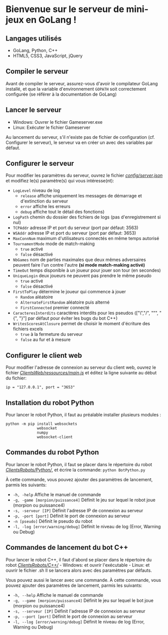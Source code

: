 # Bienvenue sur le serveur de mini-jeux en GoLang !

## Langages utilisés

+ GoLang, Python, C++
+ HTML5, CSS3, JavaScript, jQuery

## Compiler le serveur

Avant de compiler le serveur, assurez-vous d'avoir le compilateur GoLang installé, et que la variable d'environnement ```GOPATH``` soit correctement configurée (se référer à la documentation de GoLang)

## Lancer le serveur

+ Windows: Ouvrer le fichier Gameserver.exe
+ Linux: Exécuter le fichier Gameserver

Au lancement du serveur, s'il n'existe pas de fichier de configuration (cf. Configurer le serveur), le serveur va en créer un avec des variables par défaut.

## Configurer le serveur

Pour modifier les paramètres du serveur, ouvrez le fichier [*config/server.json*](config/server.json) et modifiez le(s) paramètre(s) qui vous intéresse(nt):

- ```LogLevel``` niveau de log
	+ ```release``` affiche uniquement les messages de démarrage et d'extinction du serveur
	+ ```error``` affiche les erreurs
	+ ```debug``` affiche tout le détail des fonctions)
- ```LogPath``` chemin du dossier des fichiers de logs (pas d'enregistrement si nul)
- ```TCPAddr``` adresse IP et port du serveur (port par défaut: 3563)
- ```WSAddr``` adresse IP et port du serveur (port par défaut: 3653)
- ```MaxConnNum``` maximum d'utilisateurs connectés en même temps autorisé
- ```TournamentMode``` mode de match-making
	+ ```true``` activé
	+ ```false``` désactivé
- ```NbGames``` nom de parties maximales que deux mêmes adversaires peuvent faire l'un contre l'autre **(si mode match-making activé)**
- ```TimeOut``` temps disponible à un joueur pour jouer son tour (en secondes)
- ```UniqueLogin``` deux joueurs ne peuvent pas prendre le même pseudo
	+ ```true``` activé
	+ ```false``` désactivé
- ```FirstToPlay``` détermine le joueur qui commence à jouer
	+ ```Random``` aléatoire
	+ ```AlternateFirstRandom``` aléatoire puis alterné
	+ ```FirstConnected``` premier connecté
- ```CaracteresInterdits``` caractères interdits pour les pseudos (["\\","/", "\"", "{", "}"] par défaut pour éviter les bugs du bot C++)
- ```WritesScoresAtClosure``` permet de choisir le moment d'écriture des fichiers excels
	+ ```true``` à la fermeture du serveur
	+ ```false``` au fur et à mesure

## Configurer le client web

Pour modifier l'adresse de connexion au serveur du client web, ouvrez le fichier [*ClientsWeb/ressources/main.js*](ClientsWeb/ressources/main.js) et éditez la ligne suivante au début du fichier:
```
ip = "127.0.0.1", port = "3653"
```

## Installation du robot Python

Pour lancer le robot Python, il faut au préalable installer plusieurs modules :
```
python -m pip install websockets
		      websocket
		      numpy
		      websocket-client
```

## Commandes du robot Python

Pour lancer le robot Python, il faut se placer dans le répertoire du robot [*ClientsRobots/Python/*](ClientsRobots/Python/), et écrire la commande:
```python BotPython.py```

À cette commande, vous pouvez ajouter des paramètres de lancement, parmis les suivants:

+ ```-h, -help```			Affiche le manuel de commande
+ ```-g, -game [morpion/puissance4]```	Définit le jeu sur lequel le robot joue (morpion ou puissance4)
+ ```-s, -serveur [IP]```		Définit l'adresse IP de connexion au serveur
+ ```-p, -port [port]```		Définit le port de connexion au serveur
+ ```-n [pseudo]```			Définit le pseudo du robot
+ ```-l, -log [error/warning/debug]```	Définit le niveau de log (Error, Warning ou Debug)


## Commandes de lancement du bot C++

Pour lancer le robot C++, il faut d'abord se placer dans le répertoire du robot [*ClientsRobots/C++/*](ClientsRobots/C++/)
	- Windows: et ouvrir l'exécutable
	- Linux: et ouvrir le fichier .sh
Il se lancera alors avec des paramètres par défauts.

Vous pouvez aussi le lancer avec une commande. À cette commande, vous pouvez ajouter des paramètres de lancement, parmis les suivants:

+ ```-h, --help```			Affiche le manuel de commande
+ ```-g, --game [morpion/puissance4]```	Définit le jeu sur lequel le bot joue (morpion ou puissance4)
+ ```-s, --serveur [IP]```		Définit l'adresse IP de connexion au serveur
+ ```-p, --port [port]```		Définit le port de connexion au serveur
+ ```-l, --log [error/warning/debug]```	Définit le niveau de log (Error, Warning ou Debug)
